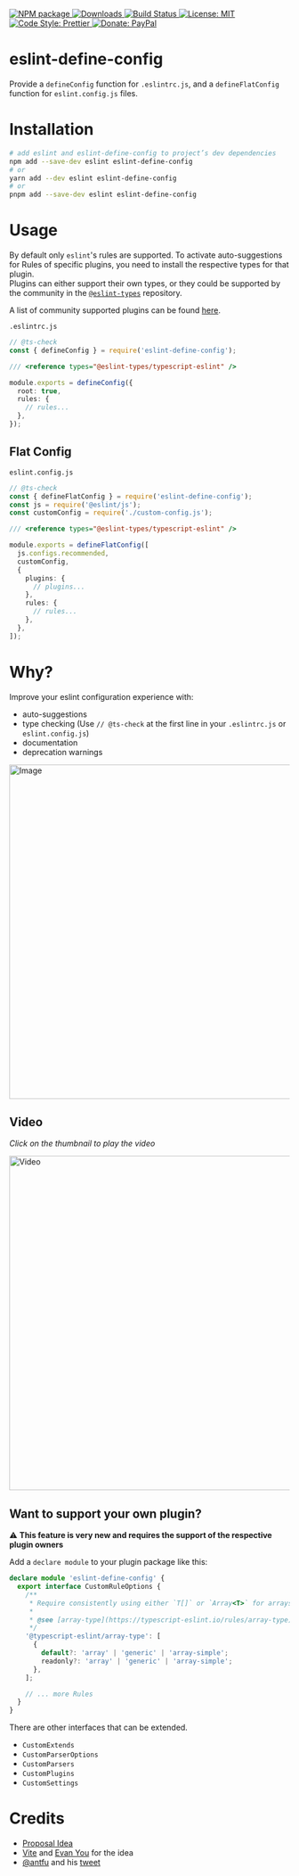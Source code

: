 <p>
  <a href="https://www.npmjs.com/package/eslint-define-config" target="_blank">
    <img alt="NPM package" src="https://img.shields.io/npm/v/eslint-define-config.svg">
  </a>
  <a href="https://www.npmjs.com/package/eslint-define-config" target="_blank">
    <img alt="Downloads" src="https://img.shields.io/npm/dt/eslint-define-config.svg">
  </a>
  <a href="https://github.com/eslint-types/eslint-define-config/actions/workflows/ci.yml">
    <img alt="Build Status" src="https://github.com/eslint-types/eslint-define-config/actions/workflows/ci.yml/badge.svg?branch=main">
  </a>
  <a href="https://github.com/eslint-types/eslint-define-config/blob/main/LICENSE">
    <img alt="License: MIT" src="https://img.shields.io/github/license/eslint-types/eslint-define-config.svg">
  </a>
  <a href="https://prettier.io" target="_blank">
    <img alt="Code Style: Prettier" src="https://img.shields.io/badge/code_style-prettier-ff69b4.svg">
  </a>
  <a href="https://www.paypal.com/donate?hosted_button_id=L7GY729FBKTZY" target="_blank">
    <img alt="Donate: PayPal" src="https://img.shields.io/badge/Donate-PayPal-blue.svg">
  </a>
</p>

# eslint-define-config

Provide a `defineConfig` function for `.eslintrc.js`, and a `defineFlatConfig` function for `eslint.config.js` files.

# Installation

```bash
# add eslint and eslint-define-config to project’s dev dependencies
npm add --save-dev eslint eslint-define-config
# or
yarn add --dev eslint eslint-define-config
# or
pnpm add --save-dev eslint eslint-define-config
```

# Usage

By default only `eslint`'s rules are supported. To activate auto-suggestions for Rules of specific plugins, you need to install the respective types for that plugin.  
Plugins can either support their own types, or they could be supported by the community in the [`@eslint-types`](https://github.com/eslint-types/define-config-plugin-types) repository.

A list of community supported plugins can be found [here](https://www.npmjs.com/org/eslint-types).

`.eslintrc.js`

```ts
// @ts-check
const { defineConfig } = require('eslint-define-config');

/// <reference types="@eslint-types/typescript-eslint" />

module.exports = defineConfig({
  root: true,
  rules: {
    // rules...
  },
});
```

## Flat Config

`eslint.config.js`

```ts
// @ts-check
const { defineFlatConfig } = require('eslint-define-config');
const js = require('@eslint/js');
const customConfig = require('./custom-config.js');

/// <reference types="@eslint-types/typescript-eslint" />

module.exports = defineFlatConfig([
  js.configs.recommended,
  customConfig,
  {
    plugins: {
      // plugins...
    },
    rules: {
      // rules...
    },
  },
]);
```

# Why?

Improve your eslint configuration experience with:

- auto-suggestions
- type checking (Use `// @ts-check` at the first line in your `.eslintrc.js` or `eslint.config.js`)
- documentation
- deprecation warnings

<img src="https://user-images.githubusercontent.com/7195563/112484789-8a416480-8d7a-11eb-9337-d8b5bc16de17.png" alt="Image" width="600px"/>

## Video

_Click on the thumbnail to play the video_

<a href="https://user-images.githubusercontent.com/7195563/112726158-4a19e780-8f1c-11eb-8cc6-4ea6c100137f.mp4" target="_blank">
  <img src="https://user-images.githubusercontent.com/7195563/112726343-30c56b00-8f1d-11eb-9b92-260c530caf1b.png" alt="Video" width="600px"/>
</a>

## Want to support your own plugin?

:warning: **This feature is very new and requires the support of the respective plugin owners**

Add a `declare module` to your plugin package like this:

```ts
declare module 'eslint-define-config' {
  export interface CustomRuleOptions {
    /**
     * Require consistently using either `T[]` or `Array<T>` for arrays.
     *
     * @see [array-type](https://typescript-eslint.io/rules/array-type)
     */
    '@typescript-eslint/array-type': [
      {
        default?: 'array' | 'generic' | 'array-simple';
        readonly?: 'array' | 'generic' | 'array-simple';
      },
    ];

    // ... more Rules
  }
}
```

There are other interfaces that can be extended.

- `CustomExtends`
- `CustomParserOptions`
- `CustomParsers`
- `CustomPlugins`
- `CustomSettings`

# Credits

- [Proposal Idea](https://github.com/eslint/eslint/issues/14249)
- [Vite](https://github.com/vitejs/vite) and [Evan You](https://github.com/yyx990803) for the idea
- [@antfu](https://github.com/antfu) and his [tweet](https://twitter.com/antfu7/status/1365907188338753536)
